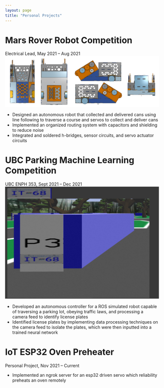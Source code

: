 ```yaml
---
layout: page
title: "Personal Projects"
---
```


# Mars Rover Robot Competition  
Electrical Lead, May 2021 – Aug 2021  
![rs](https://raw.githubusercontent.com/carterkowel/carterkowel.github.io/master/assets/images/robot1.PNG)  
* Designed an autonomous robot that collected and delivered cans using line following to traverse a course and servos to collect and deliver cans  
* Implemented an organized routing system with capacitors and shielding to reduce noise  
* Integrated and soldered h-bridges, sensor circuits, and servo actuator circuits  

# UBC Parking Machine Learning Competition  
UBC ENPH 353, Sept 2021 – Dec 2021  
![rs](https://raw.githubusercontent.com/carterkowel/carterkowel.github.io/master/assets/images/353im8.PNG)    
* Developed an autonomous controller for a ROS simulated robot capable of traversing a parking lot, obeying traffic laws, and processing a camera feed to identify license plates
* Identified license plates by implementing data processing techniques on the camera feed to isolate the plates, which were then inputted into a trained neural network

# IoT ESP32 Oven Preheater
Personal Project, Nov 2021 – Current
* Implemented an ngrok server for an esp32 driven servo which reliability preheats an oven remotely
